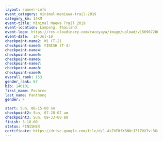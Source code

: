 ```yaml
---
layout: runner-info 
event_category: minimal-meniewa-trail-2019 
category_km: 14KM 
event-title: Minimal Maewa Trail 2019 
event-location: Lampang, Thailand 
event-logo: https://res.cloudinary.com/raceyaya/image/upload/v1569072805/logo/minimal-trail_ktnvsp.jpg 
event-date:  14-Jul-19 
checkpoint-name2: W1 (T-2) 
checkpoint-name3: FINISH (T-4) 
checkpoint-name4: 
checkpoint-name5: 
checkpoint-name6: 
checkpoint-name7: 
checkpoint-name8: 
checkpoint-name9: 
overall_rank: 153
gender_rank: 67
bib: 140101
first_name: Pachree
last_name: Panthong
gender: F

start: Sun, 06-15-00 am
checkpoint2: Sun, 07-28-07 am
checkpoint3: Sun, 09-33-00 am
finish: 3-18-00
status: FINISHER
certificate: https://drive.google.com/file/d/1-AkZhTHfX8N0iJZ1ZVX7vLRGxhWPGUk_/view?usp=sharing
---
```

